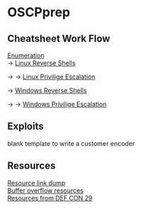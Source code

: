# OSCPprep 
## Cheatsheet Work Flow

[Enumeration](https://github.com/Scr1ptK1ddie/OSCPprep/blob/main/CheatSheets/Enumeration.md)   
&rarr; [Linux Reverse Shells](https://github.com/Scr1ptK1ddie/OSCPprep/blob/main/CheatSheets/LinuxReverseShells.md) 

&rarr; &rarr; [Linux Privilige Escalation](https://github.com/Scr1ptK1ddie/OSCPprep/blob/main/CheatSheets/LinuxPrivEsc.md) 

&rarr; [Windows Reverse Shells](https://github.com/Scr1ptK1ddie/OSCPprep/blob/main/CheatSheets/WindowsReverseShells.md) 

&rarr; &rarr; [Windows Privilige Escalation](https://github.com/Scr1ptK1ddie/OSCPprep/blob/main/CheatSheets/WindowsPrivEsc.md) 

## Exploits 
blank template to write a customer encoder 

## Resources 
[Resource link dump](https://github.com/Scr1ptK1ddie/OSCPprep/blob/main/Resources/ResourceDump.md)    
[Buffer overflow resources](https://github.com/Scr1ptK1ddie/OSCPprep/blob/main/Resources/BufferOverflowResources.md)      
[Resources from DEF CON 29](https://github.com/Scr1ptK1ddie/OSCPprep/blob/main/Resources/DEFCON29.md)    

